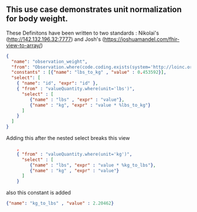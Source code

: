 ## This use case demonstrates unit normalization for body weight. 

These Definitons have been written to two standards : Nikolai's (http://142.132.196.32:7777) and Josh's (https://joshuamandel.com/fhir-view-to-array/)


```json
{
  "name": "observation_weight",
  "from": "Observation.where(code.coding.exists(system='http://loinc.org' and code = '29463-7')).first()",
  "constants" : [{"name": "lbs_to_kg" , "value" : 0.453592}],
  "select": [
    { "name": "id", "expr": "id" },
    { "from" : "valueQuantity.where(unit='lbs')",
      "select" : [
         {"name" : "lbs" , "expr" : "value"},
         {"name" : "kg", "expr" : "value * %lbs_to_kg"}
      ]
    }
  ]
}
```

Adding this after the nested select breaks this view
```json
    ,
    { "from" : "valueQuantity.where(unit='kg')",
      "select" : [
         {"name" : "lbs", "expr" : "value * %kg_to_lbs"},
         {"name" : "kg" , "expr" : "value"}
      ]
    }
```

also this constant is added 
```json
{"name": "kg_to_lbs" , "value" : 2.20462}
```